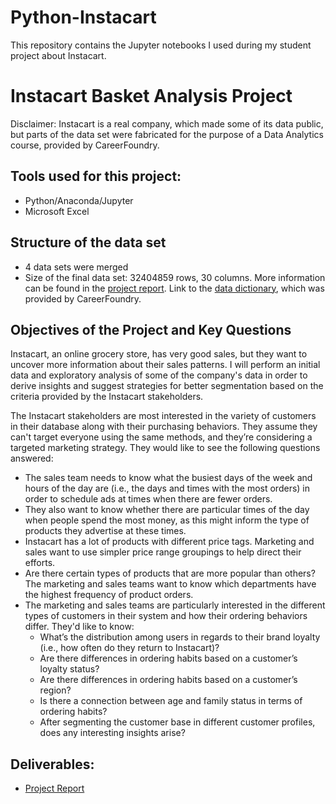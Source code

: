 # Python-Instacart
This repository contains the Jupyter notebooks I used during my student project about Instacart.

# Instacart Basket Analysis Project
Disclaimer: Instacart is a real company, which made some of its data public, but parts of the data set were fabricated for the purpose of a Data Analytics course, provided by CareerFoundry.
## Tools used for this project:
* Python/Anaconda/Jupyter
* Microsoft Excel
## Structure of the data set
* 4 data sets were merged
* Size of the final data set: 32404859 rows, 30 columns.
More information can be found in the [project report](https://docs.google.com/spreadsheets/d/1EdSB51QwcIMhntxX7V-sXzpOATIFVxMt/edit?usp=drive_link&ouid=109424660740456971622&rtpof=true&sd=true). 
Link to the [data dictionary](https://gist.github.com/jeremystan/c3b39d947d9b88b3ccff3147dbcf6c6b), which was provided by CareerFoundry.

## Objectives of the Project and Key Questions
Instacart, an online grocery store, has very good sales, but they want to uncover more information about their sales patterns. I will perform an initial data and exploratory analysis of some of the company's data in order to derive insights and suggest strategies for better segmentation based on the criteria provided by the Instacart stakeholders.

The Instacart stakeholders are most interested in the variety of customers in their database along with their purchasing behaviors. They assume they can't target everyone using the same methods, and they’re considering a targeted marketing strategy. They would like to see the following questions answered:
* The sales team needs to know what the busiest days of the week and hours of the day are (i.e., the days and times with the most orders) in order to schedule ads at times when there are fewer orders.
* They also want to know whether there are particular times of the day when people spend the most money, as this might inform the type of products they advertise at these times.
* Instacart has a lot of products with different price tags. Marketing and sales want to use simpler price range groupings to help direct their efforts.
* Are there certain types of products that are more popular than others? The marketing and sales teams want to know which departments have the highest frequency of product orders.
* The marketing and sales teams are particularly interested in the different types of customers in their system and how their ordering behaviors differ. They'd like to know:
  * What’s the distribution among users in regards to their brand loyalty (i.e., how
often do they return to Instacart)?
  * Are there differences in ordering habits based on a customer’s loyalty status?
  * Are there differences in ordering habits based on a customer’s region?
  * Is there a connection between age and family status in terms of ordering
habits?
  * After segmenting the customer base in different customer profiles, does any interesting insights arise?

  
## Deliverables:
* [Project Report](https://docs.google.com/spreadsheets/d/1EdSB51QwcIMhntxX7V-sXzpOATIFVxMt/edit?usp=drive_link&ouid=109424660740456971622&rtpof=true&sd=true)
